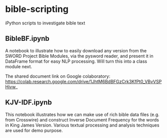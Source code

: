 # bible-scripting
iPython scripts to investigate bible text

## BibleBF.ipynb
A notebook to illustrate how to easily download any version from the SWORD Project Bible Modules, via the pysword reader, and present it in DataFrame format for easy NLP processing. Will turn this into a class module next.

The shared document link on Google colaboratory:
https://colab.research.google.com/drive/1JhtM6BdBFGzCrk3KfPt0_VBvVSPHivw_

## KJV-IDF.ipynb
This notebook illustrates how we can make use of rich bible data files (e.g. from Crosswire) and construct Inverse Document Frequency for the words in King James Version. Various textual processing and analysis techniques are used for demo purpose.

